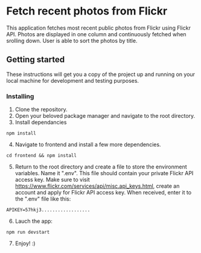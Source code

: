 # Fetch recent photos from Flickr

This application fetches most recent public photos from Flickr using Flickr API. Photos are displayed in one column and continuously fetched when srolling down. User is able to sort the photos by title.

## Getting started

These instructions will get you a copy of the project up and running on your local machine for development and testing purposes.

### Installing

1. Clone the repository.
2. Open your beloved package manager and navigate to the root directory.
3. Install dependancies
```
npm install
```
4. Navigate to frontend and install a few more dependencies.
```
cd frontend && npm install
```
5. Return to the root directory and create a file to store the environment variables. Name it ".env". This file should contain your private Flickr API access key. Make sure to visit https://www.flickr.com/services/api/misc.api_keys.html, create an account and apply for Flickr API access key. When received, enter it to the ".env" file like this:

```
APIKEY=57hkj3..................
```
6. Lauch the app:
```
npm run devstart
```
7. Enjoy! :)
